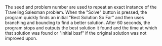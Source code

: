 The seed and problem number are used to repeat an exact instance of the Traveling
Salesman problem.
When the "Solve" button is pressed, the program quickly finds an initial "Best
Solution So Far" and then uses branching and bounding to find a better solution.
After 60 seconds, the program stops and outputs the best solution it found and the
time at which that solution was found or "initial bssf" if the original solution
was not improved upon.